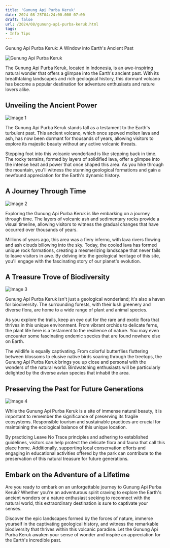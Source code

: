 ```yaml
---
title: 'Gunung Api Purba Keruk'
date: 2024-08-25T04:24:00.000-07:00
draft: false
url: /2024/08/gunung-api-purba-keruk.html
tags: 
- Info Tips
---
```


Gunung Api Purba Keruk: A Window into Earth's Ancient Past

![Gunung Api Purba Keruk](https://i.ytimg.com/vi/hUMfZ3AbNTw/maxresdefault_live.jpg)

The Gunung Api Purba Keruk, located in Indonesia, is an awe-inspiring natural wonder that offers a glimpse into the Earth's ancient past. With its breathtaking landscapes and rich geological history, this dormant volcano has become a popular destination for adventure enthusiasts and nature lovers alike.

Unveiling the Ancient Power
---------------------------

![Image 1](https://example.com/image1.jpg)

The Gunung Api Purba Keruk stands tall as a testament to the Earth's turbulent past. This ancient volcano, which once spewed molten lava and ash, has now been dormant for thousands of years, allowing visitors to explore its majestic beauty without any active volcanic threats.

Stepping foot into this volcanic wonderland is like stepping back in time. The rocky terrains, formed by layers of solidified lava, offer a glimpse into the intense heat and power that once shaped this area. As you hike through the mountain, you'll witness the stunning geological formations and gain a newfound appreciation for the Earth's dynamic history.

A Journey Through Time
----------------------

![Image 2](https://example.com/image2.jpg)

Exploring the Gunung Api Purba Keruk is like embarking on a journey through time. The layers of volcanic ash and sedimentary rocks provide a visual timeline, allowing visitors to witness the gradual changes that have occurred over thousands of years.

Millions of years ago, this area was a fiery inferno, with lava rivers flowing and ash clouds billowing into the sky. Today, the cooled lava has formed unique rock formations, creating a mesmerizing landscape that never fails to leave visitors in awe. By delving into the geological heritage of this site, you'll engage with the fascinating story of our planet's evolution.

A Treasure Trove of Biodiversity
--------------------------------

![Image 3](https://example.com/image3.jpg)

Gunung Api Purba Keruk isn't just a geological wonderland; it's also a haven for biodiversity. The surrounding forests, with their lush greenery and diverse flora, are home to a wide range of plant and animal species.

As you explore the trails, keep an eye out for the rare and exotic flora that thrives in this unique environment. From vibrant orchids to delicate ferns, the plant life here is a testament to the resilience of nature. You may even encounter some fascinating endemic species that are found nowhere else on Earth.

The wildlife is equally captivating. From colorful butterflies fluttering between blossoms to elusive native birds soaring through the treetops, the Gunung Api Purba Keruk brings you up close and personal with the wonders of the natural world. Birdwatching enthusiasts will be particularly delighted by the diverse avian species that inhabit the area.

Preserving the Past for Future Generations
------------------------------------------

![Image 4](https://example.com/image4.jpg)

While the Gunung Api Purba Keruk is a site of immense natural beauty, it is important to remember the significance of preserving its fragile ecosystems. Responsible tourism and sustainable practices are crucial for maintaining the ecological balance of this unique location.

By practicing Leave No Trace principles and adhering to established guidelines, visitors can help protect the delicate flora and fauna that call this place home. Additionally, supporting local conservation efforts and engaging in educational activities offered by the park can contribute to the preservation of this natural treasure for future generations.

Embark on the Adventure of a Lifetime
-------------------------------------

Are you ready to embark on an unforgettable journey to Gunung Api Purba Keruk? Whether you're an adventurous spirit craving to explore the Earth's ancient wonders or a nature enthusiast seeking to reconnect with the natural world, this extraordinary destination is sure to captivate your senses.

Discover the epic landscapes formed by the forces of nature, immerse yourself in the captivating geological history, and witness the remarkable biodiversity that thrives within this volcanic paradise. Let the Gunung Api Purba Keruk awaken your sense of wonder and inspire an appreciation for the Earth's incredible past.